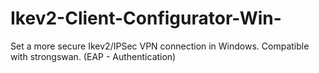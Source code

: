 # Ikev2-Client-Configurator-Win-
Set a more secure Ikev2/IPSec VPN connection in Windows. Compatible with strongswan. (EAP - Authentication)
